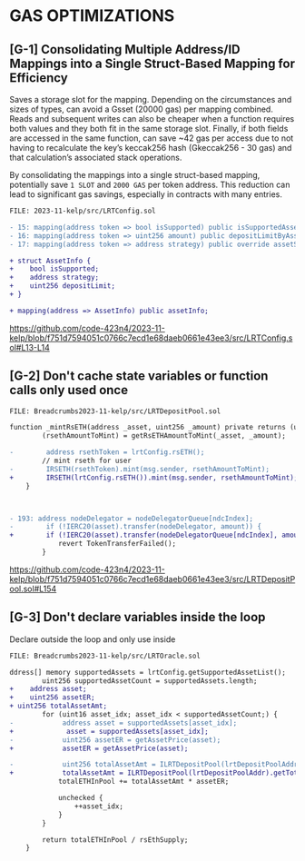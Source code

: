 # GAS OPTIMIZATIONS

##

## [G-1] Consolidating Multiple Address/ID Mappings into a Single Struct-Based Mapping for Efficiency

Saves a storage slot for the mapping. Depending on the circumstances and sizes of types, can avoid a Gsset (20000 gas) per mapping combined. Reads and subsequent writes can also be cheaper when a function requires both values and they both fit in the same storage slot. Finally, if both fields are accessed in the same function, can save ~42 gas per access due to not having to recalculate the key’s keccak256 hash (Gkeccak256 - 30 gas) and that calculation’s associated stack operations.

By consolidating the mappings into a single struct-based mapping, potentially save ``1 SLOT`` and ``2000 GAS``  per token address. This reduction can lead to significant gas savings, especially in contracts with many entries.

```diff
FILE: 2023-11-kelp/src/LRTConfig.sol

- 15: mapping(address token => bool isSupported) public isSupportedAsset;
- 16: mapping(address token => uint256 amount) public depositLimitByAsset;
- 17: mapping(address token => address strategy) public override assetStrategy;

+ struct AssetInfo {
+    bool isSupported;
+    address strategy;
+    uint256 depositLimit;
+ }

+ mapping(address => AssetInfo) public assetInfo;

```
https://github.com/code-423n4/2023-11-kelp/blob/f751d7594051c0766c7ecd1e68daeb0661e43ee3/src/LRTConfig.sol#L13-L14

##

## [G-2] Don't cache state variables or function calls only used once 

```diff
FILE: Breadcrumbs2023-11-kelp/src/LRTDepositPool.sol

function _mintRsETH(address _asset, uint256 _amount) private returns (uint256 rsethAmountToMint) {
        (rsethAmountToMint) = getRsETHAmountToMint(_asset, _amount);

-        address rsethToken = lrtConfig.rsETH();
        // mint rseth for user
-        IRSETH(rsethToken).mint(msg.sender, rsethAmountToMint);
+        IRSETH(lrtConfig.rsETH()).mint(msg.sender, rsethAmountToMint);
    }



- 193: address nodeDelegator = nodeDelegatorQueue[ndcIndex];
-        if (!IERC20(asset).transfer(nodeDelegator, amount)) {
+        if (!IERC20(asset).transfer(nodeDelegatorQueue[ndcIndex], amount)) {
            revert TokenTransferFailed();
        }

```
https://github.com/code-423n4/2023-11-kelp/blob/f751d7594051c0766c7ecd1e68daeb0661e43ee3/src/LRTDepositPool.sol#L154

##

## [G-3] Don't declare variables inside the loop

Declare outside the loop and only use inside

```diff
FILE: Breadcrumbs2023-11-kelp/src/LRTOracle.sol

ddress[] memory supportedAssets = lrtConfig.getSupportedAssetList();
        uint256 supportedAssetCount = supportedAssets.length;
+    address asset;
+    uint256 assetER;
+ uint256 totalAssetAmt;
        for (uint16 asset_idx; asset_idx < supportedAssetCount;) {
-            address asset = supportedAssets[asset_idx];
+             asset = supportedAssets[asset_idx];
-            uint256 assetER = getAssetPrice(asset);
+            assetER = getAssetPrice(asset);

-            uint256 totalAssetAmt = ILRTDepositPool(lrtDepositPoolAddr).getTotalAssetDeposits(asset);
+            totalAssetAmt = ILRTDepositPool(lrtDepositPoolAddr).getTotalAssetDeposits(asset);
            totalETHInPool += totalAssetAmt * assetER;

            unchecked {
                ++asset_idx;
            }
        }

        return totalETHInPool / rsEthSupply;
    }

```






